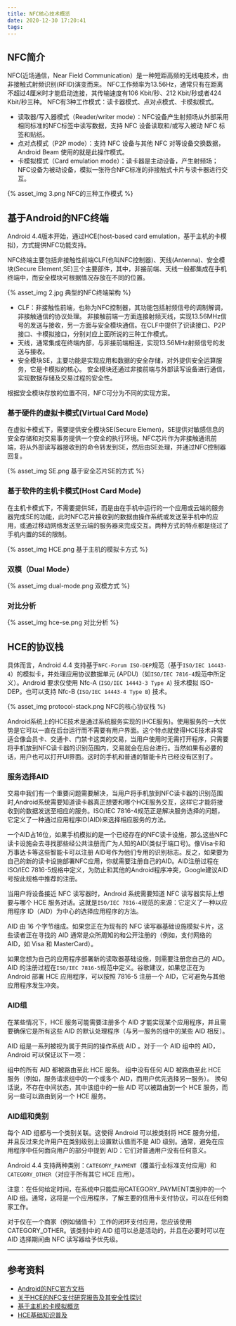 ```yaml
---
title: NFC核心技术概览
date: 2020-12-30 17:20:41
tags:
---
```


## NFC简介

NFC(近场通信，Near Field Communication）是一种短距高频的无线电技术，由非接触式射频识别(RFID)演变而来。
NFC工作频率为13.56Hz，通常只有在距离不超过4厘米时才能启动连接，其传输速度有106 Kbit/秒、212 Kbit/秒或者424 Kbit/秒三种。
NFC有3种工作模式：读卡器模式、点对点模式、卡模拟模式。

- 读取器/写入器模式（Reader/writer mode）：NFC设备产生射频场从外部采用相同标准的NFC标签中读写数据，支持 NFC 设备读取和/或写入被动 NFC 标签和贴纸。
- 点对点模式（P2P mode）：支持 NFC 设备与其他 NFC 对等设备交换数据，Android Beam 使用的就是此操作模式。
- 卡模拟模式（Card emulation mode）：读卡器是主动设备，产生射频场；NFC设备为被动设备，模拟一张符合NFC标准的非接触式卡片与读卡器进行交互。

{% asset_img 3.png NFC的三种工作模式 %}

## 基于Android的NFC终端

Android 4.4版本开始，通过HCE(host-based card emulation，基于主机的卡模拟)，方式提供NFC功能支持。

NFC终端主要包括非接触性前端CLF(也叫NFC控制器)、天线(Antenna)、安全模块(Secure Element,SE)三个主要部件，其中，非接前端、天线一般都集成在手机终端中，而安全模块可根据情况存放在不同的位置。

{% asset_img 2.jpg 典型的NFC终端架构 %}

- CLF：非接触性前端，也称为NFC控制器，其功能包括射频信号的调制解调，非接触通信的协议处理。
    非接触前端一方面连接射频天线，实现13.56MHz信号的发送与接收，另一方面与安全模块通信。在CLF中提供了识读接口、P2P接口、卡模拟接口，分别对应上面所说的三种工作模式。
- 天线，通常集成在终端内部，与非接前端相连，实现13.56MHz射频信号的发送与接收。
- 安全模块SE，主要功能是实现应用和数据的安全存储，对外提供安全运算服务，它是卡模拟的核心。
    安全模块还通过非接前端与外部读写设备进行通信，实现数据存储及交易过程的安全性。

根据安全模块存放的位置不同，NFC可分为不同的实现方案。

### 基于硬件的虚拟卡模式(Virtual Card Mode)

在虚拟卡模式下，需要提供安全模块SE(Secure Elemen)，SE提供对敏感信息的安全存储和对交易事务提供一个安全的执行环境。NFC芯片作为非接触通讯前端，将从外部读写器接收到的命令转发到SE，然后由SE处理，并通过NFC控制器回复。

{% asset_img SE.png 基于安全芯片SE的方式 %}

### 基于软件的主机卡模式(Host Card Mode)

在主机卡模式下，不需要提供SE，而是由在手机中运行的一个应用或云端的服务器完成SE的功能，此时NFC芯片接收到的数据由操作系统或发送至手机中的应用，或通过移动网络发送至云端的服务器来完成交互。两种方式的特点都是绕过了手机内置的SE的限制。

{% asset_img HCE.png 基于主机的模拟卡方式 %}

### 双模（Dual Mode）

{% asset_img dual-mode.png 双模方式 %}

### 对比分析
{% asset_img hce-se.png 对比分析 %}

## HCE的协议栈

具体而言，Android 4.4 支持基于`NFC-Forum ISO-DEP`规范（基于`ISO/IEC 14443-4`）的模拟卡，并处理应用协议数据单元 (APDU)（如`ISO/IEC 7816-4`规范中所定义）。Android 要求仅使用 Nfc-A (`ISO/IEC 14443-3 Type A`) 技术模拟 ISO-DEP。也可以支持 Nfc-B (`ISO/IEC 14443-4 Type B`) 技术。

{% asset_img protocol-stack.png NFC的核心协议栈 %}

Android系统上的HCE技术是通过系统服务实现的(HCE服务)。使用服务的一大优势是它可以一直在后台运行而不需要有用户界面。这个特点就使得HCE技术非常适合像会员卡、交通卡、门禁卡这类的交易，当用户使用时无需打开程序，只需要将手机放到NFC读卡器的识别范围内，交易就会在后台进行。当然如果有必要的话，用户也可以打开UI界面。这时的手机和普通的智能卡片已经没有区别了。

### 服务选择AID

交易中我们有一个重要问题需要解决，当用户将手机放到NFC读卡器的识别范围时,Android系统需要知道读卡器真正想要和哪个HCE服务交互，这样它才能将接收到的数据发送至相应的服务。ISO/IEC 7816-4规范正是解决服务选择的问题，它定义了一种通过应用程序ID(AID)来选择相应服务的方法。

一个AID占16位，如果手机模拟的是一个已经存在的NFC读卡设施，那么这些NFC读卡设施会去寻找那些经公共注册而广为人知的AID(类似于端口号)。像Visa卡和万事达卡等这些智能卡可以注册 AID号作为他们专用的识别标志。反之，如果要为自己的新的读卡设施部署NFC应用，你就需要注册自己的AID。AID注册过程在ISO/IEC 7816-5规格中定义，为防止和其他的Android程序冲突，Google建议AID号按此规格中推荐的注册。

当用户将设备接近 NFC 读写器时，Android 系统需要知道 NFC 读写器实际上想要与哪个 HCE 服务对话。这就是`ISO/IEC 7816-4`规范的来源：它定义了一种以应用程序 ID（AID）为中心的选择应用程序的方法。

AID 由 16 个字节组成。如果您正在为现有的 NFC 读写器基础设施模拟卡片，这些读者正在寻找的 AID 通常是众所周知的和公开注册的（例如，支付网络的 AID，如 Visa 和 MasterCard）。

如果您想为自己的应用程序部署新的读取器基础设施，则需要注册您自己的 AID。AID 的注册过程在`ISO/IEC 7816-5`规范中定义。谷歌建议，如果您正在为 Android 部署 HCE 应用程序，可以按照 7816-5 注册一个 AID，它可避免与其他应用程序发生冲突。

### AID组
在某些情况下，HCE 服务可能需要注册多个 AID 才能实现某个应用程序，并且需要确保它是所有这些 AID 的默认处理程序（与另一服务的组中的某些 AID 相反）。

AID 组是一系列被视为属于共同的操作系统 AID 。对于一个 AID 组中的 AID，Android 可以保证以下一项：

组中的所有 AID 都被路由至此 HCE 服务。
组中没有任何 AID 被路由至此 HCE 服务（例如，服务请求组中的一个或多个 AID，而用户优先选择另一服务）。
换句话说，不存在中间状态，其中该组中的一些 AID 可以被路由到一个 HCE 服务，而另一些可以路由到另一个 HCE 服务。

### AID组和类别
每个 AID 组都与一个类别关联。这使得 Android 可以按类别将 HCE 服务分组，并且反过来允许用户在类别级别上设置默认值而不是 AID 级别。通常，避免在应用程序中任何面向用户的部分中提到 AID：它们对普通用户没有任何意义。

Android 4.4 支持两种类别：`CATEGORY_PAYMENT`（覆盖行业标准支付应用）和`CATEGORY_OTHER`（对应于所有其它 HCE 应用）。

注意：在任何给定时间，在系统中只能启用CATEGORY_PAYMENT类别中的一个 AID 组。通常，这将是一个应用程序，了解主要的信用卡支付协议，可以在任何商家工作。

对于仅在一个商家（例如储值卡）工作的闭环支付应用，您应该使用CATEGORY_OTHER。该类别中的 AID 组可以总是活动的，并且在必要时可以在 AID 选择期间由 NFC 读写器给予优先级。

---

## 参考资料

- [Android的NFC官方文档](https://developer.android.com/guide/topics/connectivity/nfc/hce?hl=zh-cn)
- [关于HCE的NFC支付研究报告及其安全性探讨](http://www.jiajuhf.com/zxxw_8/42705634.html)
- [基于主机的卡模拟概览](http://article.iotxfd.cn/RFID/Host-based%20card%20emulation)
- [HCE基础知识普及](https://blog.csdn.net/wwww1988600/article/details/69523369)
